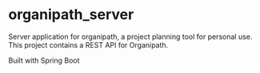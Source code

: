 # organipath_server

Server application for organipath, a project planning tool for personal use.
This project contains a REST API for Organipath.


Built with Spring Boot

